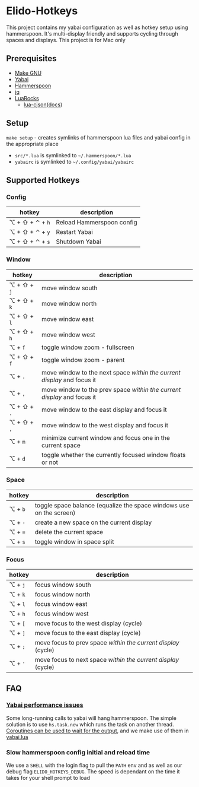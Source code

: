 # Elido-Hotkeys

This project contains my yabai configuration as well as hotkey setup using hammerspoon. It's multi-display friendly and supports cycling through spaces and displays. This project is for Mac only

## Prerequisites

- [Make GNU](https://formulae.brew.sh/formula/make)
- [Yabai](https://github.com/koekeishiya/yabai)
- [Hammerspoon](https://github.com/Hammerspoon/hammerspoon)
- [jq](https://formulae.brew.sh/formula/jq)
- [LuaRocks](https://github.com/luarocks/luarocks/wiki/Installation-instructions-for-macOS)
    - [lua-cjson](https://luarocks.org/modules/openresty/lua-cjson)([docs](https://kyne.com.au/~mark/software/lua-cjson-manual.html))

## Setup

`make setup` - creates symlinks of hammerspoon lua files and yabai config in the appropriate place
- `src/*.lua` is symlinked to `~/.hammerspoon/*.lua`
- `yabairc` is symlinked to `~/.config/yabai/yabairc`


## Supported Hotkeys

### Config
| hotkey          | description               |
|-----------------|---------------------------|
| ⌥ + ⇧ + ⌃ + `h` | Reload Hammerspoon config |
| ⌥ + ⇧ + ⌃ + `y` | Restart Yabai             |
| ⌥ + ⇧ + ⌃ + `s` | Shutdown Yabai            |

### Window
| hotkey      | description                                                             |
|-------------|-------------------------------------------------------------------------|
| ⌥ + ⇧ + `j` | move window south                                                       |
| ⌥ + ⇧ + `k` | move window north                                                       |
| ⌥ + ⇧ + `l` | move window east                                                        |
| ⌥ + ⇧ + `h` | move window west                                                        |
| ⌥ + `f`     | toggle window zoom - fullscreen                                         |
| ⌥ + ⇧ + `f` | toggle window zoom - parent                                             |
| ⌥ + `.`     | move window to the next space *within the current display* and focus it |
| ⌥ + `,`     | move window to the prev space *within the current display* and focus it |
| ⌥ + ⇧ + `.` | move window to the east display and focus it                            |
| ⌥ + ⇧ + `,` | move window to the west display and focus it                            |
| ⌥ + `m`     | minimize current window and focus one in the current space              |
| ⌥ + `d`     | toggle whether the currently focused window floats or not               |

### Space
| hotkey          | description                                                         |
|-----------------|---------------------------------------------------------------------|
| ⌥ + `b`         | toggle space balance (equalize the space windows use on the screen) |
| ⌥ + `-`         | create a new space on the current display                           |
| ⌥ + `=`         | delete the current space                                            |
| ⌥ + `s`         | toggle window in space split                                        |

### Focus

| hotkey          | description                                                   |
|-----------------|---------------------------------------------------------------|
| ⌥ + `j`         | focus window south                                            |
| ⌥ + `k`         | focus window north                                            |
| ⌥ + `l`         | focus window east                                             |
| ⌥ + `h`         | focus window west                                             |
| ⌥ + `[`         | move focus to the west display (cycle)                        |
| ⌥ + `]`         | move focus to the east display (cycle)                        |
| ⌥ + `;`         | move focus to prev space *within the current display* (cycle) |
| ⌥ + `'`         | move focus to next space *within the current display* (cycle) |

## FAQ

### [Yabai performance issues](https://github.com/koekeishiya/yabai/issues/502#issuecomment-633353477)

Some long-running calls to yabai will hang hammerspoon. The simple solution is to use `hs.task.new` which runs the task on another thread. [Coroutines can be used to wait for the output](https://github.com/koekeishiya/yabai/issues/502#issuecomment-633378939), and we make use of them in [yabai.lua](src/yabai.lua)

### Slow hammerspoon config initial and reload time

We use a `SHELL` with the login flag to pull the `PATH` env and as well as our debug flag `ELIDO_HOTKEYS_DEBUG`. The speed is dependant on the time it takes for your shell prompt to load
